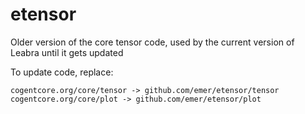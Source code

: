 # etensor

Older version of the core tensor code, used by the current version of Leabra until it gets updated

To update code, replace:

```
cogentcore.org/core/tensor -> github.com/emer/etensor/tensor
cogentcore.org/core/plot -> github.com/emer/etensor/plot
```

